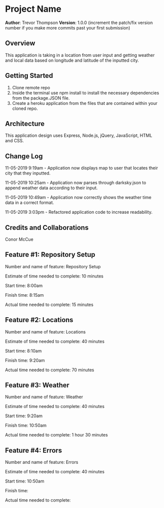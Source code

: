 # Project Name

**Author**: Trevor Thompson
**Version**: 1.0.0 (increment the patch/fix version number if you make more commits past your first submission)

## Overview

This application is taking in a location from user input and getting weather and local data based on longitude and latitude of the inputted city.

## Getting Started

1. Clone remote repo
2. Inside the terminal use npm install to install the necessary dependencies from the package.JSON file.
3. Create a heroku application from the files that are contained within your cloned repo.

## Architecture

This application design uses Express, Node.js, jQuery, JavaScript, HTML and CSS.

## Change Log

11-05-2019 9:19am - Application now displays map to user that locates their city that they inputted.

11-05-2019 10:25am - Application now parses through darksky.json to append weather data according to their input.

11-05-2019 10:49am - Application now correctly shows the weather time data in a correct format.

11-05-2019 3:03pm - Refactored application code to increase readability.

## Credits and Collaborations
  Conor McCue


## Feature #1: Repository Setup

Number and name of feature: Repository Setup

Estimate of time needed to complete: 10 minutes

Start time: 8:00am

Finish time: 8:15am

Actual time needed to complete: 15 minutes

## Feature #2: Locations

Number and name of feature: Locations

Estimate of time needed to complete: 40 minutes

Start time: 8:10am

Finish time: 9:20am

Actual time needed to complete: 70 minutes

## Feature #3: Weather

Number and name of feature: Weather

Estimate of time needed to complete: 40 minutes

Start time: 9:20am

Finish time: 10:50am

Actual time needed to complete: 1 hour 30 minutes

## Feature #4: Errors

Number and name of feature: Errors

Estimate of time needed to complete: 40 minutes

Start time: 10:50am

Finish time: 

Actual time needed to complete: 